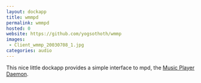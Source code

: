 ```yaml
---
layout: dockapp
title: wmmpd
permalink: wmmpd
hosted: 0
website: https://github.com/yogsothoth/wmmp
images:
 - Client_wmmp_20030708_1.jpg
categories: audio
---
```

This nice little dockapp provides a simple interface to mpd, the [Music Player Daemon](https://www.musicpd.org/).
